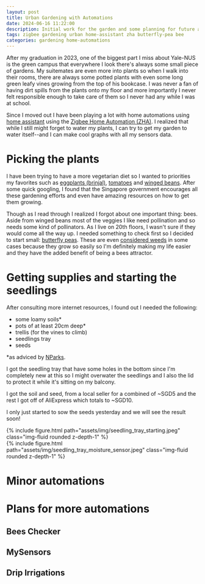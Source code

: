 ```yaml
---
layout: post
title: Urban Gardening with Automations
date: 2024-06-16 11:22:00
description: Initial work for the garden and some planning for future automations
tags: zigbee gardening urban home-assistant zha butterfly-pea bee
categories: gardening home-automations
---
```


After my graduation in 2023, one of the biggest part I miss about Yale-NUS is the green campus that everywhere I look there's always some small piece of gardens.  My suitemates are even more into plants so when I walk into their rooms, there are always some potted plants with even some long green leafy vines growing from the top of his bookcase.  I was never a fan of having dirt spills from the plants onto my floor and more importantly I never felt responsible enough to take care of them so I never had any while I was at school.  

Since I moved out I have been playing a lot with home automations using [home assistant](https://www.home-assistant.io/) using the [Zigbee Home Automation (ZHA)](https://www.home-assistant.io/integrations/zha/).  I realized that while I still might forget to water my plants, I can try to get my garden to water itself--and I can make cool graphs with all my sensors data.  

# Picking the plants
I have been trying to have a more vegetarian diet so I wanted to priorities my favorites such as [eggplants (brinjal)](https://gardeningsg.nparks.gov.sg/page-index/edible-plants/brinjal/), [tomatoes](https://gardeningsg.nparks.gov.sg/page-index/edible-plants/tomato/) and [winged beans](https://gardeningsg.nparks.gov.sg/page-index/edible-plants/winged-bean/).  After some quick googling, I found that the Singapore government encourages all these gardening efforts and even have amazing resources on how to get them growing.  

Though as I read through I realized I forgot about one important thing: bees.  Aside from winged beans most of the veggies I like need pollination and so needs some kind of pollinators.  As I live on 20th floors, I wasn't sure if they would come all the way up.  I needed something to check first so I decided to start small: [butterfly peas](https://gardeningsg.nparks.gov.sg/page-index/edible-plants/butterfly-pea/).  These are even [considered weeds](https://gardeningsg.nparks.gov.sg/page-index/edible-plants/butterfly-pea/) in some cases because they grow so easily so I'm definitely making my life easier and they have the added benefit of being a bees attractor.  

# Getting supplies and starting the seedlings
After consulting more internet resources, I found out I needed the following:  
* some loamy soils\*  
* pots of at least 20cm deep\*  
* trellis (for the vines to climb)  
* seedlings tray  
* seeds  

\*as adviced by [NParks](https://gardeningsg.nparks.gov.sg/page-index/edible-plants/butterfly-pea/).  

I got the seedling tray that have some holes in the bottom since I'm completely new at this so I might overwater the seedlings and I also the lid to protect it while it's sitting on my balcony.  

I got the soil and seed, from a local seller for a combined of ~SGD5 and the rest I got off of AliExpress which totals to ~SGD10.  

I only just started to sow the seeds yesterday and we will see the result soon!
<div class="fake-img l-body">
  {% include figure.html path="assets/img/seedling_tray_starting.jpeg" class="img-fluid rounded z-depth-1" %}
</div>

<div class="fake-img l-body">
  {% include figure.html path="assets/img/seedling_tray_moisture_sensor.jpeg" class="img-fluid rounded z-depth-1" %}
</div>

# Minor automations

# Plans for more automations

## Bees Checker

## MySensors

## Drip Irrigations
